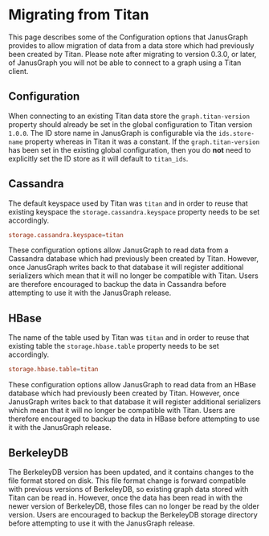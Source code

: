 Migrating from Titan
====================

This page describes some of the Configuration options that JanusGraph
provides to allow migration of data from a data store which had
previously been created by Titan. Please note after migrating to version 0.3.0, 
or later, of JanusGraph you will not be able to connect to a graph using a Titan client. 

Configuration
-------------

When connecting to an existing Titan data store the
`graph.titan-version` property should already be set in the global
configuration to Titan version `1.0.0`. The ID store name in JanusGraph
is configurable via the `ids.store-name` property whereas in Titan it
was a constant. If the `graph.titan-version` has been set in the
existing global configuration, then you do **not** need to explicitly
set the ID store as it will default to `titan_ids`.

Cassandra
---------

The default keyspace used by Titan was `titan` and in order to reuse
that existing keyspace the `storage.cassandra.keyspace` property needs
to be set accordingly.
```conf
storage.cassandra.keyspace=titan
```

These configuration options allow JanusGraph to read data from a
Cassandra database which had previously been created by Titan. However,
once JanusGraph writes back to that database it will register additional
serializers which mean that it will no longer be compatible with Titan.
Users are therefore encouraged to backup the data in Cassandra before
attempting to use it with the JanusGraph release.

HBase
-----

The name of the table used by Titan was `titan` and in order to reuse
that existing table the `storage.hbase.table` property needs to be set
accordingly.
```conf
storage.hbase.table=titan
```

These configuration options allow JanusGraph to read data from an HBase
database which had previously been created by Titan. However, once
JanusGraph writes back to that database it will register additional
serializers which mean that it will no longer be compatible with Titan.
Users are therefore encouraged to backup the data in HBase before
attempting to use it with the JanusGraph release.

BerkeleyDB
----------

The BerkeleyDB version has been updated, and it contains changes to the
file format stored on disk. This file format change is forward
compatible with previous versions of BerkeleyDB, so existing graph data
stored with Titan can be read in. However, once the data has been read
in with the newer version of BerkeleyDB, those files can no longer be
read by the older version. Users are encouraged to backup the BerkeleyDB
storage directory before attempting to use it with the JanusGraph
release.

